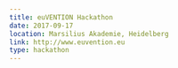 ```yaml
---
title: euVENTION Hackathon
date: 2017-09-17
location: Marsilius Akademie, Heidelberg
link: http://www.euvention.eu
type: hackathon
---
```

